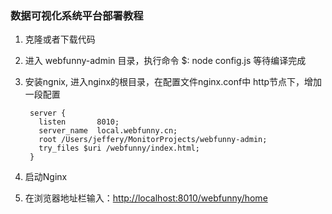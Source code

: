 ### 数据可视化系统平台部署教程

1. 克隆或者下载代码

2. 进入 webfunny-admin 目录，执行命令 $: node config.js  等待编译完成

3. 安装ngnix, 进入nginx的根目录，在配置文件nginx.conf中 http节点下，增加一段配置

        server {
          listen       8010;
          server_name  local.webfunny.cn;
          root /Users/jeffery/MonitorProjects/webfunny-admin;
          try_files $uri /webfunny/index.html;
        }
    
4. 启动Nginx

5. 在浏览器地址栏输入：[http://localhost:8010/webfunny/home](http://localhost:8010/webfunny/home)
